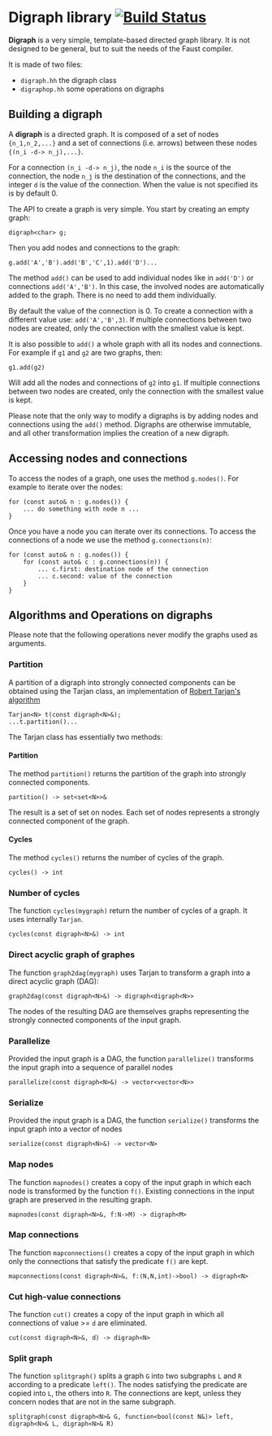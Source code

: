 # Digraph library [![Build Status](https://travis-ci.org/grame-cncm/digraph.svg?branch=master)](https://travis-ci.org/grame-cncm/digraph)

**Digraph** is a very simple, template-based directed graph library. It is not designed to be general, but to suit the needs of the Faust compiler.

It is made of two files:

- `digraph.hh` the digraph class
- `digraphop.hh` some operations on digraphs

## Building a digraph
A **digraph** is a directed graph. It is composed of a set of nodes `{n_1,n_2,...}` and a set of connections (i.e. arrows) between these nodes `{(n_i -d-> n_j),...}`.

For a connection `(n_i -d-> n_j)`, the node `n_i` is the source of the connection, the node `n_j` is the destination of the connections, and the integer `d` is the value of the connection. When the value is not specified its is by default 0.

The API to create a graph is very simple. You start by creating an empty graph:

	digraph<char> g;

Then you add nodes and connections to the graph:

	g.add('A','B').add('B','C',1).add('D')...

The method `add()` can be used to add individual nodes like in `add('D')` or connections `add('A','B')`. In this case, the involved nodes are automatically added to the graph. There is no need to add them individually.

By default the value of the connection is 0. To create a connection with a different value use: `add('A','B',3)`. If multiple connections between two nodes are created, only the connection with the smallest value is kept.

It is also possible to `add()` a whole graph with all its nodes and connections. For example if `g1` and `g2` are two graphs, then:

	g1.add(g2)

Will add all the nodes and connections of `g2` into `g1`. If multiple connections between two nodes are created, only the connection with the smallest value is kept.

Please note that the only way to modify a digraphs is by adding nodes and connections using the `add()` method. Digraphs are otherwise immutable, and all other transformation implies the creation of a new digraph.



## Accessing nodes and connections
To access the nodes of a graph, one uses the method `g.nodes()`. For example to iterate over the nodes:

	for (const auto& n : g.nodes()) {
		... do something with node n ...
	}

Once you have a node you can iterate over its connections. To access the connections of a node we use the method `g.connections(n)`:

	for (const auto& n : g.nodes()) {
    	for (const auto& c : g.connections(n)) {
	   		... c.first: destination node of the connection
			... c.second: value of the connection
	    }
	}

## Algorithms and Operations on digraphs
Please note that the following operations never modify the graphs used as arguments.

### Partition
A partition of a digraph into strongly connected components can be obtained using the Tarjan class, an implementation of [Robert Tarjan's algorithm](https://en.wikipedia.org/wiki/Tarjan%27s_strongly_connected_components_algorithm)

	Tarjan<N> t(const digraph<N>&);
	...t.partition()...

The Tarjan class has essentially two methods:

#### Partition

The method `partition()` returns the partition of the graph into strongly connected components. 

	partition() -> set<set<N>>&

The result is a set of set on nodes.  Each set of nodes represents a strongly connected component of the graph.
  
#### Cycles
The method `cycles()` returns the number of cycles of the graph.

	cycles() -> int

### Number of cycles
The function `cycles(mygraph)` return the number of cycles of a graph. It uses internally `Tarjan`.

	cycles(const digraph<N>&) -> int


### Direct acyclic graph of graphes
The function `graph2dag(mygraph)` uses Tarjan to transform a graph into a direct acyclic graph (DAG):

 	graph2dag(const digraph<N>&) -> digraph<digraph<N>>

The nodes of the resulting DAG are themselves graphs representing the strongly connected components of the input graph.

### Parallelize

Provided the input graph is a DAG, the function `parallelize()` transforms the input graph into a sequence of parallel nodes

	parallelize(const digraph<N>&) -> vector<vector<N>>

### Serialize

Provided the input graph is a DAG, the function `serialize()` transforms the input graph into a vector of nodes

	serialize(const digraph<N>&) -> vector<N>


### Map nodes
The function `mapnodes()` creates a copy of the input graph in which each node is transformed by the function `f()`. Existing connections in the input graph are preserved in the resulting graph.

	mapnodes(const digraph<N>&, f:N->M) -> digraph<M>


### Map connections
The function `mapconnections()` creates a copy of the input graph in which only the connections that satisfy the predicate `f()` are kept. 

	mapconnections(const digraph<N>&, f:(N,N,int)->bool) -> digraph<N>

### Cut high-value connections

The function `cut()` creates a copy of the input graph in which all connections of value >= `d` are eliminated.

	cut(const digraph<N>&, d) -> digraph<N>

### Split graph

The function `splitgraph()` splits a graph `G` into two subgraphs `L` and `R` according to a predicate `left()`. The nodes satisfying the predicate are copied into `L`, the others into `R`. The connections are kept, unless they concern nodes that are not in the same subgraph.

	splitgraph(const digraph<N>& G, function<bool(const N&)> left, digraph<N>& L, digraph<N>& R)